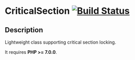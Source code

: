 # CriticalSection [![Build Status](https://travis-ci.org/stekycz/CriticalSection.png?branch=master)](https://travis-ci.org/stekycz/CriticalSection)

## Description

Lightweight class supporting critical section locking.

It requires **PHP >= 7.0.0**.
